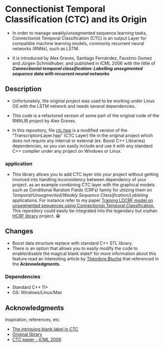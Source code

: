 # Connectionist Temporal Classification (CTC) and its Origin

* In order to manage weakly/unsegmented sequence learning tasks, Connectionist Temporal Classification (CTC) is an output Layer for compatible machine learning models, commonly recurrent neural networks (RNNs), such as LSTM. 

* It is introduced by Alex Graves, Santiago Fernández, Faustino Gomez and Jürgen Schmidhuber, and published in ICML 2006 with the tittle of ***Connectionist temporal classification: Labelling unsegmented sequence data with recurrent neural networks***

## Description

* Unfortunately, the original project was used to be working under Linux OS with the LSTM network and needs several dependencies.

* This code is a refactored version of some part of the original code of the RNNLIB project by Alex Graves.

* In this repository, file [ctc.hpp](./ctc.hpp) is a modified version of the “TranscriptionLayer.hpp” (CTC Layer) file in the original project which does not require any internal or external (ex. Boost C++ Libraries) dependencies, so you can easily include and use it with any standard C++ compiler under any project on  Windows or Linux.

### application

* This library allows you to add CTC layer into your project without getting involved into handling inconsistency between dependency of your project.
  as an example combining CTC layer with the graphical models such as Conditional Random Fields (CRFs) family for utlizing them on *Temporal/Unsegmented/Weakly Sequence Classification/Lableling* applications. For instance refer to my paper [Training LDCRF model on unsegmented sequences using Connectionist Temporal Classification.](https://arxiv.org/abs/1606.08051)
  This repository could easily be integrated into the legendary but orphan [HCRF library](https://sourceforge.net/projects/hcrf/files/hcrf-win/) project. :grin:

## Changes

* Boost data structure replace with standard C++ STL library.
* There is an option that allows you to easily modify the code to enable/disable the magical blank state!! for more information about this feature read an interesting article by [Théodore Bluche](http://www.tbluche.com/) that referenced in the **Acknowledgments**.

### Dependencies

* Standard C++ 11+
* OS: Windows/Linux/Mac

## Acknowledgments
Inspiration, references, etc.
* [The intriguing blank label in CTC](http://www.tbluche.com/ctc_and_blank.html) 
* [Original library](https://sourceforge.net/projects/rnnl/)
* [CTC paper - ICML 2006](https://www.cs.toronto.edu/~graves/icml_2006.pdf)

